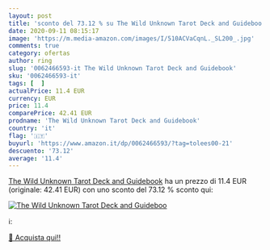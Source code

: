 ```yaml
---
layout: post
title: 'sconto del 73.12 % su The Wild Unknown Tarot Deck and Guideboo  '
date: 2020-09-11 08:15:17
image: 'https://m.media-amazon.com/images/I/510ACVaCqnL._SL200_.jpg'
comments: true
category: ofertas
author: ring
slug: '0062466593-it The Wild Unknown Tarot Deck and Guidebook'
sku: '0062466593-it'
tags: [  ]
actualPrice: 11.4 EUR
currency: EUR
price: 11.4
comparePrice: 42.41 EUR
prodname: 'The Wild Unknown Tarot Deck and Guidebook'
country: 'it'
flag: '🇮🇹'
buyurl: 'https://www.amazon.it/dp/0062466593/?tag=tolees00-21'
descuento: '73.12'
average: '11.4'
---
```


[The Wild Unknown Tarot Deck and Guidebook](https://www.amazon.it/dp/0062466593/?tag=tolees00-21) ha un prezzo di 11.4 EUR (originale: 42.41 EUR) con uno sconto del 73.12 % sconto qui:

[![The Wild Unknown Tarot Deck and Guideboo](https://m.media-amazon.com/images/I/510ACVaCqnL._SL200_.jpg)](https://www.amazon.it/dp/0062466593/?tag=tolees00-21)

ℹ️:


[🛒 Acquista qui!!](https://www.amazon.it/dp/0062466593/?tag=tolees00-21)
